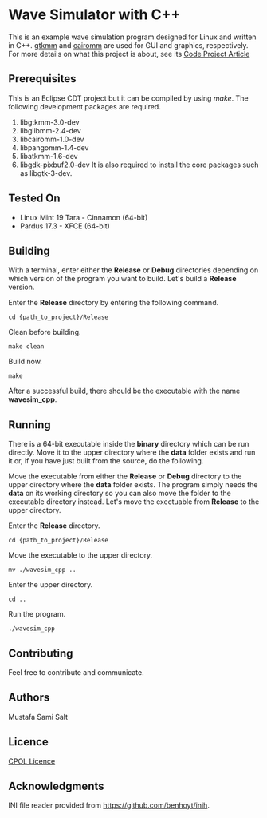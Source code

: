# Wave Simulator with C++
This is an example wave simulation program designed for Linux and written in C++. [gtkmm](https://www.gtkmm.org/) and [cairomm](https://www.cairographics.org/cairomm/) are used for GUI and graphics, respectively. For more details on what this project is about, see its [Code Project Article](https://www.codeproject.com/Articles/1259631/Wave-Simulator-with-Cplusplus)
## Prerequisites
This is an Eclipse CDT project but it can be compiled by using _make_. The following development packages are required.
1. libgtkmm-3.0-dev
3. libglibmm-2.4-dev
4. libcairomm-1.0-dev
5. libpangomm-1.4-dev
6. libatkmm-1.6-dev
7. libgdk-pixbuf2.0-dev
It is also required to install the core packages such as libgtk-3-dev.
## Tested On
- Linux Mint 19 Tara - Cinnamon (64-bit)
- Pardus 17.3 - XFCE (64-bit)
## Building
With a terminal, enter either the **Release** or **Debug** directories depending on which version of the program you want to build. Let's build a **Release** version.

Enter the **Release** directory by entering the following command.

```cd {path_to_project}/Release```

Clean before building.

```make clean```

Build now.

```make```

After a successful build, there should be the executable with the name **wavesim_cpp**.
## Running
There is a 64-bit executable inside the **binary** directory which can be run directly. Move it to the upper directory where the **data** folder exists and run it or, if you have just built from the source, do the following.

Move the executable from either the **Release** or **Debug** directory to the upper directory where the **data** folder exists. The program simply needs the **data** on its working directory so you can also move the folder to the executable directory instead. Let's move the exectuable from **Release** to the upper directory.

Enter the **Release** directory.

```cd {path_to_project}/Release```

Move the executable to the upper directory.

```mv ./wavesim_cpp ..```

Enter the upper directory.

```cd ..```

Run the program.

```./wavesim_cpp```
## Contributing
Feel free to contribute and communicate.
## Authors
Mustafa Sami Salt
## Licence
[CPOL Licence](https://www.codeproject.com/info/cpol10.aspx)
## Acknowledgments
INI file reader provided from https://github.com/benhoyt/inih.
